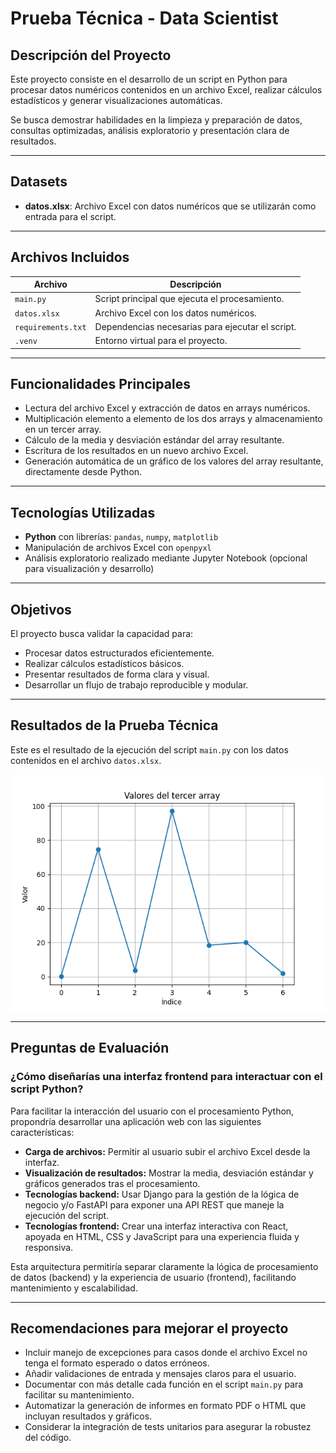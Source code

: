 
# Prueba Técnica - Data Scientist

## Descripción del Proyecto

Este proyecto consiste en el desarrollo de un script en Python para procesar datos numéricos contenidos en un archivo Excel, realizar cálculos estadísticos y generar visualizaciones automáticas.

Se busca demostrar habilidades en la limpieza y preparación de datos, consultas optimizadas, análisis exploratorio y presentación clara de resultados.

---

## Datasets

* **datos.xlsx**: Archivo Excel con datos numéricos que se utilizarán como entrada para el script.

---

## Archivos Incluidos

| Archivo            | Descripción                                      |
| ------------------ | ------------------------------------------------ |
| `main.py`          | Script principal que ejecuta el procesamiento.   |
| `datos.xlsx`       | Archivo Excel con los datos numéricos.           |
| `requirements.txt` | Dependencias necesarias para ejecutar el script. |
| `.venv`            | Entorno virtual para el proyecto.                |

---

## Funcionalidades Principales

* Lectura del archivo Excel y extracción de datos en arrays numéricos.
* Multiplicación elemento a elemento de los dos arrays y almacenamiento en un tercer array.
* Cálculo de la media y desviación estándar del array resultante.
* Escritura de los resultados en un nuevo archivo Excel.
* Generación automática de un gráfico de los valores del array resultante, directamente desde Python.

---

## Tecnologías Utilizadas

* **Python** con librerías: `pandas`, `numpy`, `matplotlib`
* Manipulación de archivos Excel con `openpyxl`
* Análisis exploratorio realizado mediante Jupyter Notebook (opcional para visualización y desarrollo)

---

## Objetivos 

El proyecto busca validar la capacidad para:

* Procesar datos estructurados eficientemente.
* Realizar cálculos estadísticos básicos.
* Presentar resultados de forma clara y visual.
* Desarrollar un flujo de trabajo reproducible y modular.

---

## Resultados de la Prueba Técnica

Este es el resultado de la ejecución del script `main.py` con los datos contenidos en el archivo `datos.xlsx`.

![Resultados del Test](grafico.png)

---

## Preguntas de Evaluación

### ¿Cómo diseñarías una interfaz frontend para interactuar con el script Python?

Para facilitar la interacción del usuario con el procesamiento Python, propondría desarrollar una aplicación web con las siguientes características:

* **Carga de archivos:** Permitir al usuario subir el archivo Excel desde la interfaz.
* **Visualización de resultados:** Mostrar la media, desviación estándar y gráficos generados tras el procesamiento.
* **Tecnologías backend:** Usar Django para la gestión de la lógica de negocio y/o FastAPI para exponer una API REST que maneje la ejecución del script.
* **Tecnologías frontend:** Crear una interfaz interactiva con React, apoyada en HTML, CSS y JavaScript para una experiencia fluida y responsiva.

Esta arquitectura permitiría separar claramente la lógica de procesamiento de datos (backend) y la experiencia de usuario (frontend), facilitando mantenimiento y escalabilidad.

---

## Recomendaciones para mejorar el proyecto

* Incluir manejo de excepciones para casos donde el archivo Excel no tenga el formato esperado o datos erróneos.
* Añadir validaciones de entrada y mensajes claros para el usuario.
* Documentar con más detalle cada función en el script `main.py` para facilitar su mantenimiento.
* Automatizar la generación de informes en formato PDF o HTML que incluyan resultados y gráficos.
* Considerar la integración de tests unitarios para asegurar la robustez del código.
